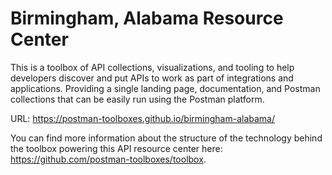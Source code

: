 # Birmingham, Alabama Resource Center
This is a toolbox of API collections, visualizations, and tooling to help developers discover and put APIs to work as part of integrations and applications. Providing a single landing page, documentation, and Postman collections that can be easily run using the Postman platform.

URL: https://postman-toolboxes.github.io/birmingham-alabama/

You can find more information about the structure of the technology behind the toolbox powering this API resource center here: https://github.com/postman-toolboxes/toolbox.
